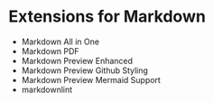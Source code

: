 # Extensions for Markdown

- Markdown All in One
- Markdown PDF
- Markdown Preview Enhanced
- Markdown Preview Github Styling
- Markdown Preview Mermaid Support
- markdownlint
